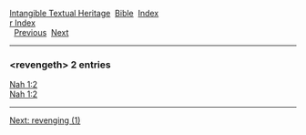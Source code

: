[Intangible Textual Heritage](../../index)  [Bible](../index) 
[Index](index)   
[r Index](_r_)  
  [Previous](c09486)  [Next](c09488) 

------------------------------------------------------------------------

### &lt;revengeth&gt; 2 entries

[Nah 1:2](../kjv/nah001.htm#002)  
[Nah 1:2](../kjv/nah001.htm#002)  

------------------------------------------------------------------------

[Next: revenging (1)](c09488)
